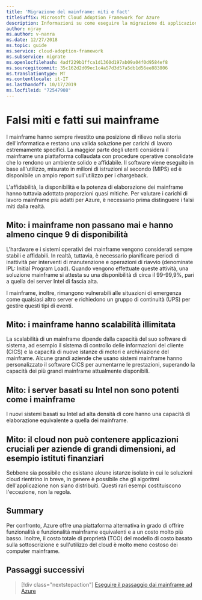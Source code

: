 ```yaml
---
title: 'Migrazione del mainframe: miti e fact'
titleSuffix: Microsoft Cloud Adoption Framework for Azure
description: Informazioni su come eseguire la migrazione di applicazioni da ambienti mainframe ad Azure, un'infrastruttura scalabile, collaudata e a disponibilità elevata per i sistemi attualmente in esecuzione su mainframe.
author: njray
ms.author: v-nanra
ms.date: 12/27/2018
ms.topic: guide
ms.service: cloud-adoption-framework
ms.subservice: migrate
ms.openlocfilehash: 4adf229b1ffca1d1360d197ab09a04f0d9584ef8
ms.sourcegitcommit: 35c162d2d09ec1c4a57d3d57a5db1d56ee883806
ms.translationtype: MT
ms.contentlocale: it-IT
ms.lasthandoff: 10/17/2019
ms.locfileid: "72547908"
---
```

# <a name="mainframe-myths-and-facts"></a>Falsi miti e fatti sui mainframe

I mainframe hanno sempre rivestito una posizione di rilievo nella storia dell'informatica e restano una valida soluzione per carichi di lavoro estremamente specifici. La maggior parte degli utenti considera il mainframe una piattaforma collaudata con procedure operative consolidate che lo rendono un ambiente solido e affidabile. Il software viene eseguito in base all'utilizzo, misurato in milioni di istruzioni al secondo (MIPS) ed è disponibile un ampio report sull'utilizzo per i chargeback.

L'affidabilità, la disponibilità e la potenza di elaborazione dei mainframe hanno tuttavia adottato proporzioni quasi mitiche. Per valutare i carichi di lavoro mainframe più adatti per Azure, è necessario prima distinguere i falsi miti dalla realtà.

## <a name="myth-mainframes-never-go-down-and-have-a-minimum-of-five-9s-of-availability"></a>Mito: i mainframe non passano mai e hanno almeno cinque 9 di disponibilità

L'hardware e i sistemi operativi dei mainframe vengono considerati sempre stabili e affidabili. In realtà, tuttavia, è necessario pianificare periodi di inattività per interventi di manutenzione e operazioni di riavvio (denominate IPL: Initial Program Load). Quando vengono effettuate queste attività, una soluzione mainframe si attesta su una disponibilità di circa il 99-99,9%, pari a quella dei server Intel di fascia alta.

I mainframe, inoltre, rimangono vulnerabili alle situazioni di emergenza come qualsiasi altro server e richiedono un gruppo di continuità (UPS) per gestire questi tipi di eventi.

## <a name="myth-mainframes-have-limitless-scalability"></a>Mito: i mainframe hanno scalabilità illimitata

La scalabilità di un mainframe dipende dalla capacità del suo software di sistema, ad esempio il sistema di controllo delle informazioni del cliente (CICS) e la capacità di nuove istanze di motori e archiviazione del mainframe. Alcune grandi aziende che usano sistemi mainframe hanno personalizzato il software CICS per aumentarne le prestazioni, superando la capacità dei più grandi mainframe attualmente disponibili.

## <a name="myth-intel-based-servers-are-not-as-powerful-as-mainframes"></a>Mito: i server basati su Intel non sono potenti come i mainframe

I nuovi sistemi basati su Intel ad alta densità di core hanno una capacità di elaborazione equivalente a quella dei mainframe.

## <a name="myth-the-cloud-cant-accommodate-mission-critical-applications-for-large-companies-such-as-financial-institutions"></a>Mito: il cloud non può contenere applicazioni cruciali per aziende di grandi dimensioni, ad esempio istituti finanziari

Sebbene sia possibile che esistano alcune istanze isolate in cui le soluzioni cloud rientrino in breve, in genere è possibile che gli algoritmi dell'applicazione non siano distribuiti. Questi rari esempi costituiscono l'eccezione, non la regola.

## <a name="summary"></a>Summary

Per confronto, Azure offre una piattaforma alternativa in grado di offrire funzionalità e funzionalità mainframe equivalenti e a un costo molto più basso. Inoltre, il costo totale di proprietà (TCO) del modello di costo basato sulla sottoscrizione e sull'utilizzo del cloud è molto meno costoso dei computer mainframe.

## <a name="next-steps"></a>Passaggi successivi

> [!div class="nextstepaction"]
> [Eseguire il passaggio dai mainframe ad Azure](./migration-strategies.md)
